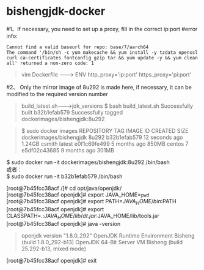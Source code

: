 # bishengjdk-docker

#1、If necessary, you need to set up a proxy, fill in the correct ip:port
#error info:
```
Cannot find a valid baseurl for repo: base/7/aarch64
The command '/bin/sh -c yum makecache && yum install -y tzdata openssl curl ca-certificates fontconfig gzip tar && yum update -y && yum clean all' returned a non-zero code: 1
```
> vim Dockerfile ---> ENV http_proxy='ip:port' https_proxy='pi:port'


#2、 Only the mirror image of 8u292 is made here, if necessary, it can be modified to the required version number
> build_latest.sh--->jdk_versions
$ bash build_latest.sh
> Successfully built b32b1efab579
> Successfully tagged dockerimages/bishengjdk:8u292

> $ sudo docker images
> REPOSITORY                TAG                 IMAGE ID            CREATED             SIZE
> dockerimages/bishengjdk   8u292               b32b1efab579        12 seconds ago      1.24GB
> csmith                    latest              e0f1c69fe499        5 months ago        850MB
> centos                    7                   e5df02c43685        9 months ago        301MB

$ sudo docker run -it dockerimages/bishengjdk:8u292 /bin/bash  
或者：  
$ sudo docker run -it b32b1efab579 /bin/bash 

[root@7b45fcc38acf /]# cd opt/java/openjdk/  
[root@7b45fcc38acf openjdk]# export JAVA_HOME=`pwd`  
[root@7b45fcc38acf openjdk]# export PATH=$JAVA_HOME/bin:$PATH  
[root@7b45fcc38acf openjdk]# export CLASSPATH=.:$JAVA_HOME/lib/dt.jar:$JAVA_HOME/lib/tools.jar  
[root@7b45fcc38acf openjdk]# java -version  
> openjdk version "1.8.0_292"
> OpenJDK Runtime Environment Bisheng (build 1.8.0_292-b13)
> OpenJDK 64-Bit Server VM Bisheng (build 25.292-b13, mixed mode)

[root@7b45fcc38acf openjdk]# exit 
